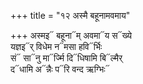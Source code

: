 +++
title = "१२ अस्मै बहूनामवमाय"

+++
अस्मइ᳓ बहूना᳓म् अवमा᳓य स᳓ख्ये  
यज्ञइ᳓र् विधेम न᳓मसा हवि᳓र्भिः  
सं᳓ सा᳓नु मा᳓र्ज्मि दि᳓धिषामि बि᳓ल्मैर्  
द᳓धामि अ᳓न्नैः प᳓रि वन्द ऋग्भिः᳓
